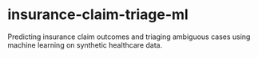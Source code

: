 # insurance-claim-triage-ml
Predicting insurance claim outcomes and triaging ambiguous cases using machine learning on synthetic healthcare data.
